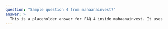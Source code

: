 ```yaml
---
question: "Sample question 4 from mahaanainvest?"
answer: >
  This is a placeholder answer for FAQ 4 inside mahaanainvest. It uses proper YAML block formatting to avoid any parsing issues.
---
```

